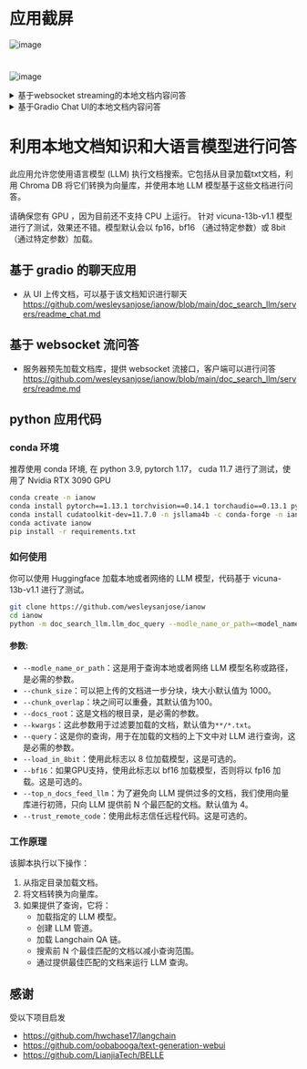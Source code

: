 # 应用截屏
![image](https://user-images.githubusercontent.com/28772823/238087007-dfd166c2-ca13-4254-9b2e-3349784d6513.jpg)
#
![image](https://user-images.githubusercontent.com/28772823/238087003-6818390c-e367-43e3-9353-f1e52edb2016.jpg)

<details>
<summary>基于websocket streaming的本地文档内容问答</summary>

# 使用本地文档和本地 LLM 通过 WebSocket 流进行查询/回答

此脚本提供了一个使用语言模型（LLM）进行文档搜索的 WebSocket 服务器。它允许客户端通过 WebSocket 发送搜索查询，服务器将根据 docs_root 中提供的文档进行回答。

请确保您有GPU，因为目前还不支持 CPU 上运行。
针对 vicuna-13b-v1.1 模型进行了测试，效果还不错。模型默认会以 fp16，bf16 （通过特定参数）或 8bit（通过特定参数）加载。
## 如何使用：

要运行 WebSocket 服务器，请执行脚本并提供必要的命令行参数：

```bash
python -m  doc_search_llm.servers.ws_server --model_name_or_path model_path --docs_root docs_directory --kwargs "**/*.txt"
```

服务器启动后，您可以从客户端通过WebSocket连接到它并发送搜索查询。服务器将回应答案。

在Macbook上，您可以使用websocat进行测试
```bash
websocat ws://<WS_SERVER>:5000/ws
```

## 命令行参数：

脚本支持多个命令行参数：

- `--model_name_or_path`：用于查询的 LLM 模型的本地路径或网络名称。
- `--chunk_size`：将文档分割的块的大小（默认为1000）。
- `--chunk_overlap`：块之间的重叠（默认为100）。
- `--docs_root`：要加载的文档的根目录。
- `--kwargs`：传递给目录处理器的全局参数（默认为 "**/*.txt"）。
- `--load_in_8bit`：如果设置，以8位加载模型。
- `--bf16`：如果设置，使用bf16。
- `--doc_count_for_qa`：考虑问题回答的文档数量（默认为4）。
- `--port`：运行WebSocket服务器的端口号（默认为5000）。
- `--trust_remote_code`：如果设置，信任远程代码。
</details>

<details>
<summary>基于Gradio Chat UI的本地文档内容问答</summary>

# 使用本地文档和本地LLM模型通过Gradio进行查询/回答机器人

这个脚本使用Gradio为查询/回答提供了一个交互式界面，它使用本地文档作为知识库和一个语言模型（LLM）。用户可以上传一个文档文件，并与机器人聊天，机器人会使用LLM基于文档的知识回答问题。

## 如何使用：

1. 用必要的命令行参数运行脚本。

2. Gradio界面将在您的默认网络浏览器中启动。

3. 使用文件上传功能上传一个文档文件。

4. 使用聊天界面与机器人聊天。

## 命令行参数：

脚本支持多个命令行参数：

- `--model_name_or_path`：用于查询的LLM模型的名称或路径。
- `--chunk_size`：将文档分割的块的大小（默认为1000）。
- `--chunk_overlap`：块之间的重叠（默认为100）。
- `--load_in_8bit`：如果设置，以8位加载模型。
- `--bf16`：如果设置，使用bf16。
- `--top_n_docs_feed_llm`：为了避免向LLM提供太多的文档，只有前N个最佳匹配的文档被提供（默认为4）。
- `--port`：运行Gradio界面的端口号（默认为7860）。
- `--server_name`：运行Gradio界面的服务器名（默认为'0.0.0.0'）。
- `--trust_remote_code`：如果设置，信任远程代码。

## 运行Gradio界面：

要运行Gradio界面，执行脚本并提供必要的命令行参数：

```bash
python -m doc_search_llm.servers.gr_server --model_name_or_path model_path
```

在Gradio界面启动后，你可以在你的网络浏览器中与它进行交互 (http://<CHAT_SERVER>:7860):

1. 上传一个文档文件。
![image](https://user-images.githubusercontent.com/28772823/238087007-dfd166c2-ca13-4254-9b2e-3349784d6513.jpg)
2. 使用聊天界面向机器人发送查询。机器人将根据从上传的文档中获取的知识回答问题。
![image](https://user-images.githubusercontent.com/28772823/238087003-6818390c-e367-43e3-9353-f1e52edb2016.jpg)
</details>

# 利用本地文档知识和大语言模型进行问答

此应用允许您使用语言模型 (LLM) 执行文档搜索。它包括从目录加载txt文档，利用 Chroma DB 将它们转换为向量库，并使用本地 LLM 模型基于这些文档进行问答。

请确保您有 GPU ，因为目前还不支持 CPU 上运行。
针对 vicuna-13b-v1.1 模型进行了测试，效果还不错。模型默认会以 fp16，bf16 （通过特定参数）或 8bit（通过特定参数）加载。

## 基于 gradio 的聊天应用
- 从 UI 上传文档，可以基于该文档知识进行聊天
https://github.com/wesleysanjose/ianow/blob/main/doc_search_llm/servers/readme_chat.md

## 基于 websocket 流问答
- 服务器预先加载文档库，提供 websocket 流接口，客户端可以进行问答
https://github.com/wesleysanjose/ianow/blob/main/doc_search_llm/servers/readme.md

## python 应用代码
### conda 环境
推荐使用 conda 环境, 在 python 3.9, pytorch 1.17， cuda 11.7 进行了测试，使用了 Nvidia RTX 3090 GPU
```bash
conda create -n ianow
conda install pytorch==1.13.1 torchvision==0.14.1 torchaudio==0.13.1 pytorch-cuda=11.7 -c pytorch -c nvidia -n ianow
conda install cudatoolkit-dev=11.7.0 -n jsllama4b -c conda-forge -n ianow
conda activate ianow
pip install -r requirements.txt
```

### 如何使用
你可以使用 Huggingface 加载本地或者网络的 LLM 模型，代码基于 vicuna-13b-v1.1 进行了测试。

```bash
git clone https://github.com/wesleysanjose/ianow
cd ianow
python -m doc_search_llm.llm_doc_query --modle_name_or_path=<model_name_or_path> --docs_root=<docs_root> --query=<query>
```

#### 参数:

- `--modle_name_or_path`：这是用于查询本地或者网络 LLM 模型名称或路径，是必需的参数。
- `--chunk_size`：可以把上传的文档进一步分块，块大小默认值为 1000。
- `--chunk_overlap`：块之间可以重叠，其默认值为100。
- `--docs_root`：这是文档的根目录，是必需的参数。
- `--kwargs`：这此参数用于过滤要加载的文档，默认值为`**/*.txt`。
- `--query`：这是你的查询，用于在加载的文档的上下文中对 LLM 进行查询，这是必需的参数。
- `--load_in_8bit`：使用此标志以 8 位加载模型，这是可选的。
- `--bf16`：如果GPU支持，使用此标志以 bf16 加载模型，否则将以 fp16 加载。这是可选的。
- `--top_n_docs_feed_llm`：为了避免向 LLM 提供过多的文档，我们使用向量库进行初筛，只向 LLM 提供前 N 个最匹配的文档。默认值为 4。
- `--trust_remote_code`：使用此标志信任远程代码。这是可选的。


### 工作原理

该脚本执行以下操作：

1. 从指定目录加载文档。
2. 将文档转换为向量库。
3. 如果提供了查询，它将：
   - 加载指定的 LLM 模型。
   - 创建 LLM 管道。
   - 加载 Langchain QA 链。
   - 搜索前 N 个最佳匹配的文档以减小查询范围。
   - 通过提供最佳匹配的文档来运行 LLM 查询。

## 感谢
受以下项目启发
- https://github.com/hwchase17/langchain
- https://github.com/oobabooga/text-generation-webui
- https://github.com/LianjiaTech/BELLE
